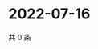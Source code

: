 # 2022-07-16

共 0 条

<!-- BEGIN WEIBO -->
<!-- 最后更新时间 Sat Jul 16 2022 04:17:22 GMT+0800 (China Standard Time) -->

<!-- END WEIBO -->
